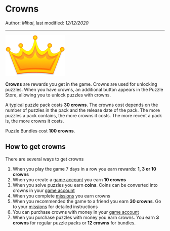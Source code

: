 ﻿# Crowns

Author: *Mihai*, last modified: _12/12/2020_

---

![Crown Reward](crown.png?w=48)

**Crowns** are rewards you get in the game. Crowns are used for unlocking puzzles. When you have crowns, an additional button appears in the Puzzle Store, allowing you to unlock puzzles with crowns.

A typical puzzle pack costs **30 crowns**. The crowns cost depends on the number of puzzles in the pack and the release date of the pack. The more puzzles a pack contains, the more crowns it costs. The more recent a pack is, the more crowns it costs.

Puzzle Bundles cost **100 crowns**.

## How to get crowns

There are several ways to get crowns

1. When you play the game 7 days in a row you earn rewards: **1, 3 or 10 crowns**
1. When you create a [game account](https://frenzygames.net/custom/account) you earn **10 crowns**
1. When you solve puzzles you earn **coins**. Coins can be converted into crowns in your [game account](https://frenzygames.net/custom/account)
1. When you complete [missions](https://frenzygames.net/custom/missions) you earn crowns
1. When you recommended the game to a friend you earn **30 crowns**. Go to your [missions](https://frenzygames.net/custom/missions) for detailed instructions
1. You can purchase crowns with money in your [game account](https://frenzygames.net/custom/account)
1. When you purchase puzzles with money you earn crowns. You earn **3 crowns** for regular puzzle packs or __12 crowns__ for bundles.
